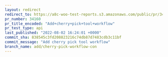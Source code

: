 ```yaml
---
layout: redirect
redirect_to: https://a8c-woo-test-reports.s3.amazonaws.com/public/pr/34160/api/index.html
pr_number: 34160
pr_title_encoded: "Add+cherry+pick+tool+workflow"
pr_test_type: api
last_published: "2022-08-02 16:24:01 +0000"
commit_sha: 838545c3fd208823216c74db87d7483cdb3c11bf
commit_message: "Add cherry pick tool workflow"
branch_name: add/cherry-pick-workflow-con
---
```

